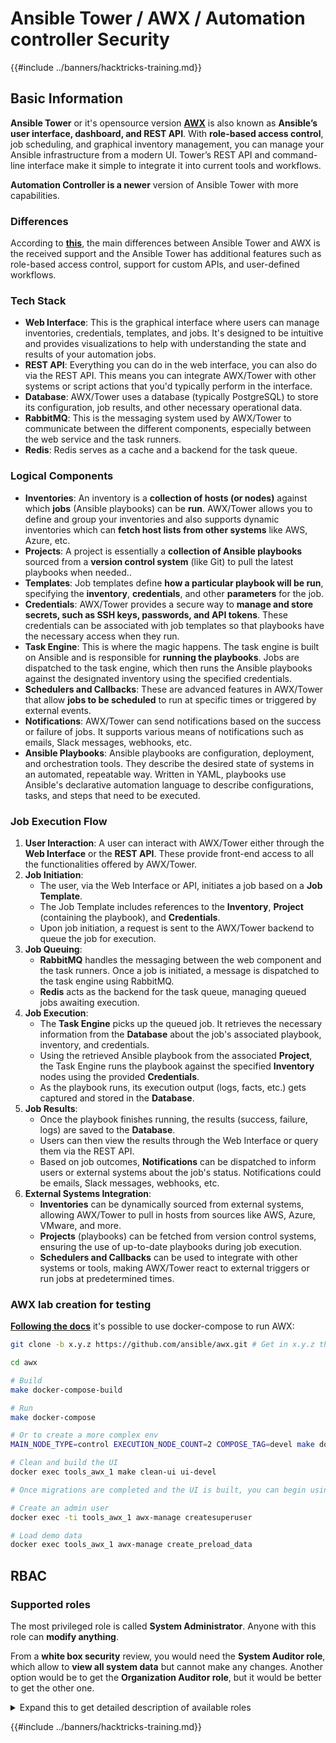 # Ansible Tower / AWX / Automation controller Security

{{#include ../banners/hacktricks-training.md}}

## Basic Information

**Ansible Tower** or it's opensource version [**AWX**](https://github.com/ansible/awx) is also known as **Ansible’s user interface, dashboard, and REST API**. With **role-based access control**, job scheduling, and graphical inventory management, you can manage your Ansible infrastructure from a modern UI. Tower’s REST API and command-line interface make it simple to integrate it into current tools and workflows.

**Automation Controller is a newer** version of Ansible Tower with more capabilities.

### Differences

According to [**this**](https://blog.devops.dev/ansible-tower-vs-awx-under-the-hood-65cfec78db00), the main differences between Ansible Tower and AWX is the received support and the Ansible Tower has additional features such as role-based access control, support for custom APIs, and user-defined workflows.

### Tech Stack

- **Web Interface**: This is the graphical interface where users can manage inventories, credentials, templates, and jobs. It's designed to be intuitive and provides visualizations to help with understanding the state and results of your automation jobs.
- **REST API**: Everything you can do in the web interface, you can also do via the REST API. This means you can integrate AWX/Tower with other systems or script actions that you'd typically perform in the interface.
- **Database**: AWX/Tower uses a database (typically PostgreSQL) to store its configuration, job results, and other necessary operational data.
- **RabbitMQ**: This is the messaging system used by AWX/Tower to communicate between the different components, especially between the web service and the task runners.
- **Redis**: Redis serves as a cache and a backend for the task queue.

### Logical Components

- **Inventories**: An inventory is a **collection of hosts (or nodes)** against which **jobs** (Ansible playbooks) can be **run**. AWX/Tower allows you to define and group your inventories and also supports dynamic inventories which can **fetch host lists from other systems** like AWS, Azure, etc.
- **Projects**: A project is essentially a **collection of Ansible playbooks** sourced from a **version control system** (like Git) to pull the latest playbooks when needed..
- **Templates**: Job templates define **how a particular playbook will be run**, specifying the **inventory**, **credentials**, and other **parameters** for the job.
- **Credentials**: AWX/Tower provides a secure way to **manage and store secrets, such as SSH keys, passwords, and API tokens**. These credentials can be associated with job templates so that playbooks have the necessary access when they run.
- **Task Engine**: This is where the magic happens. The task engine is built on Ansible and is responsible for **running the playbooks**. Jobs are dispatched to the task engine, which then runs the Ansible playbooks against the designated inventory using the specified credentials.
- **Schedulers and Callbacks**: These are advanced features in AWX/Tower that allow **jobs to be scheduled** to run at specific times or triggered by external events.
- **Notifications**: AWX/Tower can send notifications based on the success or failure of jobs. It supports various means of notifications such as emails, Slack messages, webhooks, etc.
- **Ansible Playbooks**: Ansible playbooks are configuration, deployment, and orchestration tools. They describe the desired state of systems in an automated, repeatable way. Written in YAML, playbooks use Ansible's declarative automation language to describe configurations, tasks, and steps that need to be executed.

### Job Execution Flow

1. **User Interaction**: A user can interact with AWX/Tower either through the **Web Interface** or the **REST API**. These provide front-end access to all the functionalities offered by AWX/Tower.
2. **Job Initiation**:
   - The user, via the Web Interface or API, initiates a job based on a **Job Template**.
   - The Job Template includes references to the **Inventory**, **Project** (containing the playbook), and **Credentials**.
   - Upon job initiation, a request is sent to the AWX/Tower backend to queue the job for execution.
3. **Job Queuing**:
   - **RabbitMQ** handles the messaging between the web component and the task runners. Once a job is initiated, a message is dispatched to the task engine using RabbitMQ.
   - **Redis** acts as the backend for the task queue, managing queued jobs awaiting execution.
4. **Job Execution**:
   - The **Task Engine** picks up the queued job. It retrieves the necessary information from the **Database** about the job's associated playbook, inventory, and credentials.
   - Using the retrieved Ansible playbook from the associated **Project**, the Task Engine runs the playbook against the specified **Inventory** nodes using the provided **Credentials**.
   - As the playbook runs, its execution output (logs, facts, etc.) gets captured and stored in the **Database**.
5. **Job Results**:
   - Once the playbook finishes running, the results (success, failure, logs) are saved to the **Database**.
   - Users can then view the results through the Web Interface or query them via the REST API.
   - Based on job outcomes, **Notifications** can be dispatched to inform users or external systems about the job's status. Notifications could be emails, Slack messages, webhooks, etc.
6. **External Systems Integration**:
   - **Inventories** can be dynamically sourced from external systems, allowing AWX/Tower to pull in hosts from sources like AWS, Azure, VMware, and more.
   - **Projects** (playbooks) can be fetched from version control systems, ensuring the use of up-to-date playbooks during job execution.
   - **Schedulers and Callbacks** can be used to integrate with other systems or tools, making AWX/Tower react to external triggers or run jobs at predetermined times.

### AWX lab creation for testing

[**Following the docs**](https://github.com/ansible/awx/blob/devel/tools/docker-compose/README.md) it's possible to use docker-compose to run AWX:

```bash
git clone -b x.y.z https://github.com/ansible/awx.git # Get in x.y.z the latest release version

cd awx

# Build
make docker-compose-build

# Run
make docker-compose

# Or to create a more complex env
MAIN_NODE_TYPE=control EXECUTION_NODE_COUNT=2 COMPOSE_TAG=devel make docker-compose

# Clean and build the UI
docker exec tools_awx_1 make clean-ui ui-devel

# Once migrations are completed and the UI is built, you can begin using AWX. The UI can be reached in your browser at https://localhost:8043/#/home, and the API can be found at https://localhost:8043/api/v2.

# Create an admin user
docker exec -ti tools_awx_1 awx-manage createsuperuser

# Load demo data
docker exec tools_awx_1 awx-manage create_preload_data
```

## RBAC

### Supported roles

The most privileged role is called **System Administrator**. Anyone with this role can **modify anything**.

From a **white box security** review, you would need the **System Auditor role**, which allow to **view all system data** but cannot make any changes. Another option would be to get the **Organization Auditor role**, but it would be better to get the other one.

<details>

<summary>Expand this to get detailed description of available roles</summary>

1. **System Administrator**:
   - This is the superuser role with permissions to access and modify any resource in the system.
   - They can manage all organizations, teams, projects, inventories, job templates, etc.
2. **System Auditor**:
   - Users with this role can view all system data but cannot make any changes.
   - This role is designed for compliance and oversight.
3. **Organization Roles**:
   - **Admin**: Full control over the organization's resources.
   - **Auditor**: View-only access to the organization's resources.
   - **Member**: Basic membership in an organization without any specific permissions.
   - **Execute**: Can run job templates within the organization.
   - **Read**: Can view the organization’s resources.
4. **Project Roles**:
   - **Admin**: Can manage and modify the project.
   - **Use**: Can use the project in a job template.
   - **Update**: Can update project using SCM (source control).
5. **Inventory Roles**:
   - **Admin**: Can manage and modify the inventory.
   - **Ad Hoc**: Can run ad hoc commands on the inventory.
   - **Update**: Can update the inventory source.
   - **Use**: Can use the inventory in a job template.
   - **Read**: View-only access.
6. **Job Template Roles**:
   - **Admin**: Can manage and modify the job template.
   - **Execute**: Can run the job.
   - **Read**: View-only access.
7. **Credential Roles**:
   - **Admin**: Can manage and modify the credentials.
   - **Use**: Can use the credentials in job templates or other relevant resources.
   - **Read**: View-only access.
8. **Team Roles**:
   - **Member**: Part of the team but without any specific permissions.
   - **Admin**: Can manage the team's members and associated resources.
9. **Workflow Roles**:
   - **Admin**: Can manage and modify the workflow.
   - **Execute**: Can run the workflow.
   - **Read**: View-only access.

</details>

{{#include ../banners/hacktricks-training.md}}
